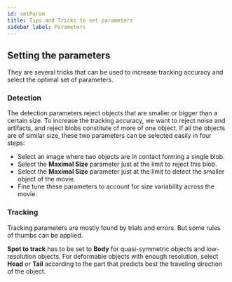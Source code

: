 ```yaml
---
id: setParam
title: Tips and Tricks to set parameters
sidebar_label: Parameters
---
```


## Setting the parameters
They are several tricks that can be used to increase tracking accuracy and select the optimal set of parameters.

### Detection
The detection parameters reject objects that are smaller or bigger than a certain size. To increase the tracking accuracy, we want to reject noise and artifacts, and reject blobs constitute of more of one object. If all the objects are of similar size, these two parameters can be selected easily in four steps:
* Select an image where two objects are in contact forming a single blob.
* Select the **Maximal Size** parameter just at the limit to reject this blob.
* Select the **Maximal Size** parameter just at the limit to detect the smaller object of the movie.
* Fine tune these parameters to account for size variability across the movie.

### Tracking
Tracking parameters are mostly found by trials and errors. But some rules of thumbs can be applied. 

**Spot to track** has to be set to **Body** for quasi-symmetric objects and low-resolution objects. For deformable objects with enough resolution, select **Head** or **Tail** according to the part that predicts best the traveling direction of the object.